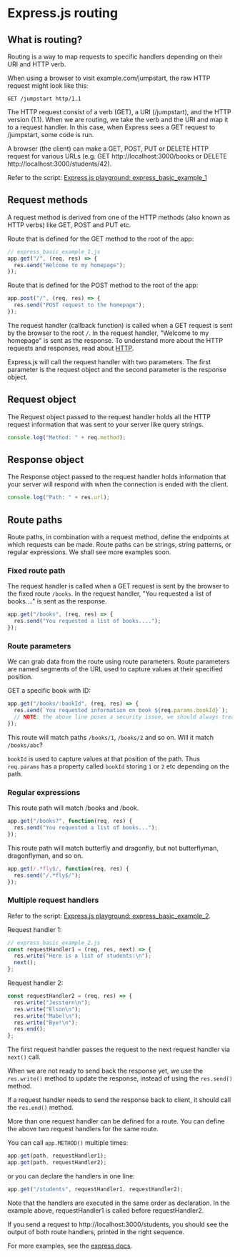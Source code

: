 # Express.js routing

## What is routing?

Routing is a way to map requests to specific handlers depending on their URI and HTTP verb.

When using a browser to visit example.com/jumpstart, the raw HTTP request might look like this:

```
GET /jumpstart http/1.1
```

The HTTP request consist of a verb (GET), a URI (/jumpstart), and the HTTP version (1.1). When we are routing, we take the verb and the URI and map it to a request handler. In this case, when Express sees a GET request to /jumpstart, some code is run.

A browser (the client) can make a GET, POST, PUT or DELETE HTTP request for various URLs (e.g. GET http://localhost:3000/books or DELETE http://localhost:3000/students/42).

Refer to the script: [Express.js playground: express_basic_example_1](https://github.com/thoughtworks-jumpstart/express-playground/blob/master/express_basic_example_1.js)

## Request methods

A request method is derived from one of the HTTP methods (also known as HTTP verbs) like GET, POST and PUT etc.

Route that is defined for the GET method to the root of the app:

```js
// express_basic_example_1.js
app.get("/", (req, res) => {
  res.send("Welcome to my homepage");
});
```

Route that is defined for the POST method to the root of the app:

```js
app.post("/", (req, res) => {
  res.send("POST request to the homepage");
});
```

The request handler (callback function) is called when a GET request is sent by the browser to the root `/`. In the request handler, "Welcome to my homepage" is sent as the response. To understand more about the HTTP requests and responses, read about [HTTP](../fundamentals/http).

Express.js will call the request handler with two parameters. The first parameter is the request object and the second parameter is the response object.

## Request object

The Request object passed to the request handler holds all the HTTP request information that was sent to your server like query strings.

```js
console.log("Method: " + req.method);
```

## Response object

The Response object passed to the request handler holds information that your server will respond with when the connection is ended with the client.

```js
console.log("Path: " + res.url);
```

## Route paths

Route paths, in combination with a request method, define the endpoints at which requests can be made. Route paths can be strings, string patterns, or regular expressions. We shall see more examples soon.

### Fixed route path

The request handler is called when a GET request is sent by the browser to the fixed route `/books`. In the request handler, "You requested a list of books...." is sent as the response.

```js
app.get("/books", (req, res) => {
  res.send("You requested a list of books....");
});
```

### Route parameters

We can grab data from the route using route parameters. Route parameters are named segments of the URL used to capture values at their specified position.

GET a specific book with ID:

```js
app.get("/books/:bookId", (req, res) => {
  res.send(`You requested information on book ${req.params.bookId}`);
  // NOTE: the above line poses a security issue, we should always treat any user input as unsafe (see XSS attack)
});
```

This route will match paths `/books/1`, `/books/2` and so on. Will it match `/books/abc`?

`bookId` is used to capture values at that position of the path. Thus `req.params` has a property called `bookId` storing `1` or `2` etc depending on the path.

### Regular expressions

This route path will match /books and /book.

```js
app.get("/books?", function(req, res) {
  res.send("You requested a list of books...");
});
```

This route path will match butterfly and dragonfly, but not butterflyman, dragonflyman, and so on.

```js
app.get(/.*fly$/, function(req, res) {
  res.send("/.*fly$/");
});
```

### Multiple request handlers

Refer to the script: [Express.js playground: express_basic_example_2](https://github.com/thoughtworks-jumpstart/express-playground/blob/master/express_basic_example_2.js).

Request handler 1:

```js
// express_basic_example_2.js
const requestHandler1 = (req, res, next) => {
  res.write("Here is a list of students:\n");
  next();
};
```

Request handler 2:

```js
const requestHandler2 = (req, res) => {
  res.write("Jesstern\n");
  res.write("Elson\n");
  res.write("Mabel\n");
  res.write("Bye!\n");
  res.end();
};
```

The first request handler passes the request to the next request handler via `next()` call.

When we are not ready to send back the response yet, we use the `res.write()` method to update the response, instead of using the `res.send()` method.

If a request handler needs to send the response back to client, it should call the `res.end()` method.

More than one request handler can be defined for a route. You can define the above two request handlers for the same route.

You can call `app.METHOD()` multiple times:

```js
app.get(path, requestHandler1);
app.get(path, requestHandler2);
```

or you can declare the handlers in one line:

```js
app.get("/students", requestHandler1, requestHandler2);
```

Note that the handlers are executed in the same order as declaration. In the example above, requestHandler1 is called before requestHandler2.

If you send a request to http://localhost:3000/students, you should see the output of both route handlers, printed in the right sequence.

For more examples, see the [express docs](https://expressjs.com/tr/guide/routing.html).

